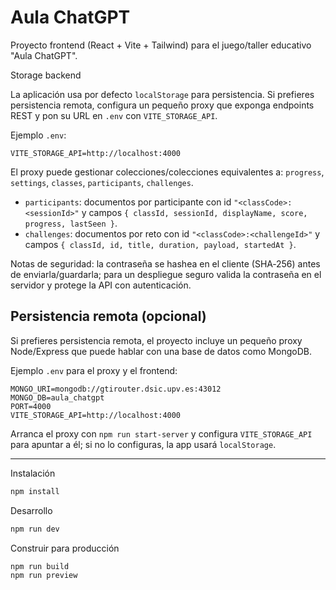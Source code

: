 # Aula ChatGPT

Proyecto frontend (React + Vite + Tailwind) para el juego/taller educativo "Aula ChatGPT".

Storage backend

La aplicación usa por defecto `localStorage` para persistencia. Si prefieres persistencia remota, configura un pequeño proxy que exponga endpoints REST y pon su URL en `.env` con `VITE_STORAGE_API`.

Ejemplo `.env`:

```
VITE_STORAGE_API=http://localhost:4000
```

El proxy puede gestionar colecciones/colecciones equivalentes a: `progress`, `settings`, `classes`, `participants`, `challenges`.

- `participants`: documentos por participante con id `"<classCode>:<sessionId>"` y campos `{ classId, sessionId, displayName, score, progress, lastSeen }`.
- `challenges`: documentos por reto con id `"<classCode>:<challengeId>"` y campos `{ classId, id, title, duration, payload, startedAt }`.

Notas de seguridad: la contraseña se hashea en el cliente (SHA‑256) antes de enviarla/guardarla; para un despliegue seguro valida la contraseña en el servidor y protege la API con autenticación.

## Persistencia remota (opcional)

Si prefieres persistencia remota, el proyecto incluye un pequeño proxy Node/Express que puede hablar con una base de datos como MongoDB.

Ejemplo `.env` para el proxy y el frontend:

```
MONGO_URI=mongodb://gtirouter.dsic.upv.es:43012
MONGO_DB=aula_chatgpt
PORT=4000
VITE_STORAGE_API=http://localhost:4000
```

Arranca el proxy con `npm run start-server` y configura `VITE_STORAGE_API` para apuntar a él; si no lo configuras, la app usará `localStorage`.

---

Instalación

```bash
npm install
```

Desarrollo

```bash
npm run dev
```

Construir para producción

```bash
npm run build
npm run preview
```

